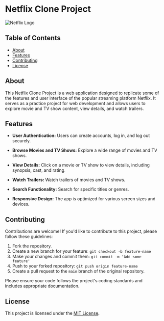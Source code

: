 
# Netflix Clone Project

![Netflix Logo](link-to-your-logo.png) <!-- Replace with your logo or project banner -->

## Table of Contents

- [About](#about)
- [Features](#features)
- [Contributing](#contributing)
- [License](#license)

## About

This Netflix Clone Project is a web application designed to replicate some of the features and user interface of the popular streaming platform Netflix. It serves as a practice project for web development and allows users to explore movie and TV show content, view details, and watch trailers.

## Features

- **User Authentication:** Users can create accounts, log in, and log out securely.

- **Browse Movies and TV Shows:** Explore a wide range of movies and TV shows.

- **View Details:** Click on a movie or TV show to view details, including synopsis, cast, and rating.

- **Watch Trailers:** Watch trailers of movies and TV shows.

- **Search Functionality:** Search for specific titles or genres.

- **Responsive Design:** The app is optimized for various screen sizes and devices.

## Contributing

Contributions are welcome! If you'd like to contribute to this project, please follow these guidelines:

1. Fork the repository.
2. Create a new branch for your feature: `git checkout -b feature-name`
3. Make your changes and commit them: `git commit -m 'Add some feature'`
4. Push to your forked repository: `git push origin feature-name`
5. Create a pull request to the `main` branch of the original repository.

Please ensure your code follows the project's coding standards and includes appropriate documentation.

## License

This project is licensed under the [MIT License](LICENSE).
